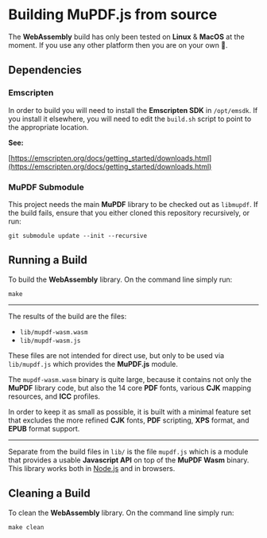 # Building MuPDF.js from source

The **WebAssembly** build has only been tested on **Linux** & **MacOS** at the moment. If you use
any other platform then you are on your own 🙂.


## Dependencies 

### Emscripten

In order to build you will need to install the **Emscripten SDK** in
`/opt/emsdk`. If you install it elsewhere, you will need to edit the `build.sh`
script to point to the appropriate location.

**See:**

[https://emscripten.org/docs/getting_started/downloads.html](https://emscripten.org/docs/getting_started/downloads.html)


### MuPDF Submodule

This project needs the main **MuPDF** library to be checked out as `libmupdf`.
If the build fails, ensure that you either cloned this repository recursively,
or run: 

	git submodule update --init --recursive

## Running a Build

To build the **WebAssembly** library. On the command line simply run:

	make

---

The results of the build are the files:

- `lib/mupdf-wasm.wasm`
- `lib/mupdf-wasm.js`

These files are not intended for direct use, but only to be used via `lib/mupdf.js` which provides the **MuPDF.js** module.

The `mupdf-wasm.wasm` binary is quite large, because it contains not only the
**MuPDF** library code, but also the 14 core **PDF** fonts, various **CJK** mapping
resources, and **ICC** profiles.

In order to keep it as small as possible, it is built with a minimal feature set
that excludes the more refined **CJK** fonts, **PDF** scripting, **XPS** format, and **EPUB** format support.


---

Separate from the build files in `lib/` is the file `mupdf.js` which is a module that provides a usable **Javascript API** on top of the **MuPDF Wasm** binary. This library works both in [Node.js](https://nodejs.org) and in browsers.


## Cleaning a Build

To clean the **WebAssembly** library. On the command line simply run:

	make clean


